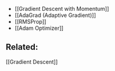 - [[Gradient Descent with Momentum]]
- [[AdaGrad (Adaptive Gradient)]]
- [[RMSProp]]
- [[Adam Optimizer]] 

## Related:
[[Gradient Descent]]


